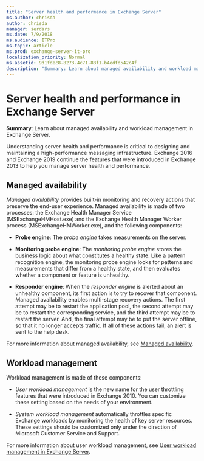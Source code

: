 ```yaml
---
title: "Server health and performance in Exchange Server"
ms.author: chrisda
author: chrisda
manager: serdars
ms.date: 7/9/2018
ms.audience: ITPro
ms.topic: article
ms.prod: exchange-server-it-pro
localization_priority: Normal
ms.assetid: 9d1fdec8-8273-4c71-88f1-b4edfd542c4f
description: "Summary: Learn about managed availability and workload management in Exchange Server."
---
```


# Server health and performance in Exchange Server

 **Summary**: Learn about managed availability and workload management in Exchange Server.

Understanding server health and performance is critical to designing and maintaining a high-performance messaging infrastructure. Exchange 2016 and Exchange 2019 continue the features that were introduced in Exchange 2013 to help you manage server health and performance.

## Managed availability

 *Managed availability* provides built-in monitoring and recovery actions that preserve the end-user experience. Managed availability is made of two processes: the Exchange Health Manager Service (MSExchangeHMHost.exe) and the Exchange Health Manager Worker process (MSExchangeHMWorker.exe), and the following components: 

- **Probe engine**: The *probe engine* takes measurements on the server.

- **Monitoring probe engine**: The *monitoring probe engine* stores the business logic about what constitutes a healthy state. Like a pattern recognition engine, the monitoring probe engine looks for patterns and measurements that differ from a healthy state, and then evaluates whether a component or feature is unhealthy.

- **Responder engine**: When the *responder engine* is alerted about an unhealthy component, its first action is to try to recover that component. Managed availability enables multi-stage recovery actions. The first attempt may be to restart the application pool, the second attempt may be to restart the corresponding service, and the third attempt may be to restart the server. And, the final attempt may be to put the server offline, so that it no longer accepts traffic. If all of these actions fail, an alert is sent to the help desk.

For more information about managed availability, see [Managed availability](../high-availability/managed-availability/managed-availability.md).

## Workload management

Workload management is made of these components:

- *User workload management* is the new name for the user throttling features that were introduced in Exchange 2010. You can customize these setting based on the needs of your environment.

- *System workload management* automatically throttles specific Exchange workloads by monitoring the health of key server resources. These settings should be customized only under the direction of Microsoft Customer Service and Support.

For more information about user workload management, see [User workload management in Exchange Server](workload-management.md).


